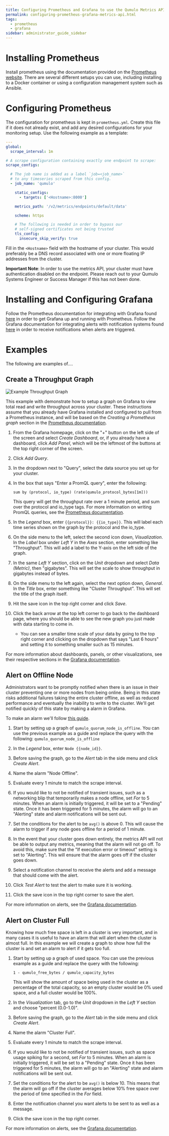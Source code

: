 ```yaml
---
title: Configuring Prometheus and Grafana to use the Qumulo Metrics API
permalink: configuring-prometheus-grafana-metrics-api.html
tags:
  - prometheus
  - grafana
sidebar: administrator_guide_sidebar
---
```


# Installing Prometheus
Install prometheus using the documentation provided on the [Prometheus website](https://prometheus.io/docs/prometheus/latest/installation/). There are several different setups you can use, including installing to a Docker container or using a configuration management system such as Ansible.

# Configuring Prometheus
The configuration for prometheus is kept in `prometheus.yml`. Create this file if it does not already exist, and add any desired configurations for your monitoring setup. Use the following example as a template:

```yaml
---
global:
  scrape_interval: 1m

# A scrape configuration containing exactly one endpoint to scrape:
scrape_configs:

  # The job name is added as a label `job=<job_name>`
  # to any timeseries scraped from this config.
  - job_name: 'qumulo'

    static_configs:
      - targets: ['<Hostname>:8000']

    metrics_path: '/v2/metrics/endpoints/default/data'

    scheme: https

    # The following is needed in order to bypass our
    # self-signed certificates not being trusted
    tls_config:
      insecure_skip_verify: true
```

Fill in the `<Hostname>` field with the hostname of your cluster. This would preferably be a DNS record associated with one or more floating IP addresses from the cluster.

**Important Note**: In order to use the metrics API, your cluster must have authentication disabled on the endpoint. Please reach out to your Qumulo Systems Engineer or Success Manager if this has not been done.

# Installing and Configuring Grafana
Follow the Prometheus documentation for integrating with Grafana found [here](https://prometheus.io/docs/visualization/grafana/) in order to get Grafana up and running with Prometheus. Follow the Grafana documentation for integrating alerts with notification systems found [here](https://grafana.com/docs/grafana/latest/alerting/old-alerting/notifications/) in order to receive notifications when alerts are triggered.

# Examples
The following are examples of....

## Create a Throughput Graph

![Example Throughput Graph](administrator-guide/images/prometheus-grafana-setup-example-throughput-graph.png)

This example with demonstrate how to setup a graph on Grafana to view total read and write throughput across your cluster. These instructions assume that you already have Grafana installed and configured to pull from a Prometheus instance, and will be based on the *Creating a Prometheus graph* section in the [Prometheus documentation](https://prometheus.io/docs/visualization/grafana/).

1. From the Grafana homepage, click on the "+" button on the left side of the screen and select *Create Dashboard*, or, if you already have a dashboard, click *Add Panel*, which will be the leftmost of the buttons at the top right corner of the screen.

1. Click *Add Query*.

1. In the dropdown next to "Query", select the data source you set up for your cluster.

1. In the box that says "Enter a PromQL query", enter the following:
  
   `sum by (protocol, io_type) (rate(qumulo_protocol_bytes[1m]))`

   This query will get the throughput rate over a 1 minute period, and sum over the protocol and io_type tags. For more information on writing PromQL queries, see the [Prometheus documentation](https://prometheus.io/docs/prometheus/latest/querying/basics/).

1. In the *Legend* box, enter `{{protocol}}: {{io_type}}`. This will label each time series shown on the graph by the protocol and the io_type.

1. On the side menu to the left, select the second icon down, *Visualization*. In the *Label* box under *Left Y* in the *Axes* section, enter something like "Throughput". This will add a label to the Y-axis on the left side of the graph.

1. In the same *Left Y* section, click on the *Unit* dropdown and select *Data (Metric)*, then "gigabytes". This will set the scale to show throughput in gigabytes instead of bytes.

1. On the side menu to the left again, select the next option down, *General*. In the *Title* box, enter something like "Cluster Throughput". This will set the title of the graph itself.

1. Hit the save icon in the top right corner and click *Save*.

1. Click the back arrow at the top left corner to go back to the dashboard page, where you should be able to see the new graph you just made with data starting to come in.

   * You can see a smaller time scale of your data by going to the top right corner and clicking on the dropdown that says "Last 6 hours" and setting it to something smaller such as 15 minutes.

For more information about dashboards, panels, or other visualizations, see their respective sections in the [Grafana documentation](https://grafana.com/docs/grafana/latest/).

## Alert on Offline Node

Administrators want to be promptly notified when there is an issue in their cluster preventing one or more nodes from being online. Being in this state risks additional failures taking the entire cluster offline, as well as reduced performance and eventually the inability to write to the cluster. We'll get notified quickly of this state by making a alarm in Grafana.

To make an alarm we'll follow [this guide](https://grafana.com/docs/grafana/latest/alerting/old-alerting/create-alerts/).

1. Start by setting up a graph of `qumulo_quorum_node_is_offline`. You can use the previous example as a guide and replace the query with the following:
    `qumulo_quorum_node_is_offline`

1. In the *Legend* box, enter `Node {{node_id}}`.
1. Before saving the graph, go to the *Alert* tab in the side menu and click *Create Alert*.
1. Name the alarm "Node Offline".
1. Evaluate every 1 minute to match the scrape interval.
1. If you would like to not be notified of transient issues, such as a networking blip that temporarily makes a node offline, set *For* to 5 minutes. When an alarm is initially triggered, it will be set to a "Pending" state. Once it has been triggered for 5 minutes, the alarm will go to an "Alerting" state and alarm notifications will be sent out.
1. Set the conditions for the alert to be `avg()` is above 0. This will cause the alarm to trigger if any node goes offline for a period of 1 minute.
1. In the event that your cluster goes down entirely, the metrics API will not be able to output any metrics, meaning that the alarm will not go off. To avoid this, make sure that the "If execution error or timeout" setting is set to "Alerting". This will ensure that the alarm goes off if the cluster goes down.
1. Select a notification channel to receive the alerts and add a message that should come with the alert.
1. Click *Test Alert* to test the alert to make sure it is working.
1. Click the save icon in the top right corner to save the alert.

For more information on alerts, see the [Grafana documentation](https://grafana.com/docs/grafana/latest/alerting/old-alerting/).

## Alert on Cluster Full

Knowing how much free space is left in a cluster is very important, and in many cases it is useful to have an alarm that will alert when the cluster is almost full. In this example we will create a graph to show how full the cluster is and set an alarm to alert if it gets too full.

1. Start by setting up a graph of used space. You can use the previous example as a guide and replace the query with the following:

    `1 - qumulo_free_bytes / qumulo_capacity_bytes`

    This will show the amount of space being used in the cluster as a percentage of the total capacity, so an empty cluster would be 0% used space, and a full cluster would be 100%.

1. In the *Visualization* tab, go to the *Unit* dropdown in the *Left Y* section and choose "percent (0.0-1.0)".
1. Before saving the graph, go to the *Alert* tab in the side menu and click *Create Alert*.
1. Name the alarm "Cluster Full".
1. Evaluate every 1 minute to match the scrape interval.
1. If you would like to not be notified of transient issues, such as space usage spiking for a second, set *For* to 5 minutes. When an alarm is initially triggered, it will be set to a "Pending" state. Once it has been triggered for 5 minutes, the alarm will go to an "Alerting" state and alarm notifications will be sent out.
1. Set the conditions for the alert to be `avg()` is below 10. This means that the alarm will go off if the cluster averages below 10% free space over the period of time specified in the *For* field.
1. Enter the notification channel you want alerts to be sent to as well as a message.
1. Click the save icon in the top right corner.

For more information on alerts, see the [Grafana documentation](https://grafana.com/docs/grafana/latest/alerting/old-alerting/).
